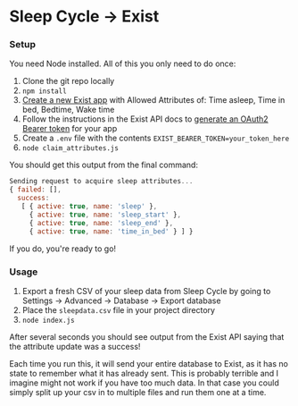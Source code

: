 # Sleep Cycle -> Exist

### Setup

You need Node installed. All of this you only need to do once:

1. Clone the git repo locally
2. `npm install`
3. [Create a new Exist app](https://exist.io/account/apps/) with Allowed Attributes of: Time asleep, Time in bed, Bedtime, Wake time
4. Follow the instructions in the Exist API docs to [generate an OAuth2 Bearer token](http://developer.exist.io/?python#oauth2-authentication) for your app
5. Create a `.env` file with the contents `EXIST_BEARER_TOKEN=your_token_here`
6. `node claim_attributes.js`

You should get this output from the final command:
```js
Sending request to acquire sleep attributes...
{ failed: [],
  success:
   [ { active: true, name: 'sleep' },
     { active: true, name: 'sleep_start' },
     { active: true, name: 'sleep_end' },
     { active: true, name: 'time_in_bed' } ] }
```

If you do, you're ready to go!

### Usage

1. Export a fresh CSV of your sleep data from Sleep Cycle by going to Settings -> Advanced -> Database -> Export database
2. Place the `sleepdata.csv` file in your project directory
3. `node index.js`

After several seconds you should see output from the Exist API saying that the attribute update was a success!

Each time you run this, it will send your entire database to Exist, as it has no state to remember what it has already sent. This is probably terrible and I imagine might not work if you have too much data. In that case you could simply split up your csv in to multiple files and run them one at a time. 
